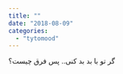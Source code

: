 ```yaml
---
title: ""
date: "2018-08-09"
categories: 
  - "tytomood"
---
```


گر تو با بد بد کنی.. پس فرق چیست؟

